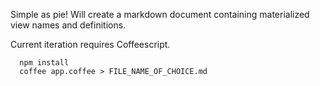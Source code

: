 Simple as pie! Will create a markdown document containing materialized view
names and definitions.

Current iteration requires Coffeescript.

```
  npm install
  coffee app.coffee > FILE_NAME_OF_CHOICE.md
```
